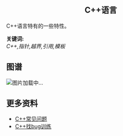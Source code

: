 <h2 align="center">C++语言</h2>
<p>
C++语言特有的一些特性。
</p>

**关键词:**<br/>
*C++,指针,越界,引用,模板*

## 图谱
![图片加载中...](https://github.com/gonglei007/GameDevMind/blob/main/exports/1.1.2.C++语言.png?raw=true)

## 更多资料
* [C++常见问题](https://github.com/gonglei007/cpp-bugs-killer/blob/main/mds/C++常见问题.md)
* [C++找bug训练](https://github.com/gonglei007/cpp-bugs-killer/blob/main/mds/C++找bug训练.md)